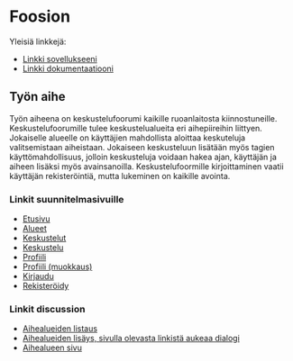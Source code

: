# Foosion

Yleisiä linkkejä:

* [Linkki sovellukseeni](https://lleevi.users.cs.helsinki.fi/tsoha/)
* [Linkki dokumentaatiooni](https://github.com/leevilehtonen/Tsoha-Bootstrap/blob/master/doc/dokumentaatio.pdf)

## Työn aihe

Työn aiheena on keskustelufoorumi kaikille ruoanlaitosta kiinnostuneille. Keskustelufoorumille tulee keskustelualueita eri aihepiireihin liittyen. Jokaiselle alueelle on käyttäjien mahdollista aloittaa keskuteluja valitsemistaan aiheistaan. Jokaiseen keskusteluun lisätään myös tagien käyttömahdollisuus, jolloin keskusteluja voidaan hakea ajan, käyttäjän ja aiheen lisäksi myös avainsanoilla. Keskustelufoormille kirjoittaminen vaatii käyttäjän rekisteröintiä, mutta lukeminen on kaikille avointa.

### Linkit suunnitelmasivuille

- [Etusivu](https://lleevi.users.cs.helsinki.fi/tsoha/home)
- [Alueet](https://lleevi.users.cs.helsinki.fi/tsoha/discussion) 
- [Keskustelut](https://lleevi.users.cs.helsinki.fi/tsoha/topics)
- [Keskustelu](https://lleevi.users.cs.helsinki.fi/tsoha/topics/1)
- [Profiili](https://lleevi.users.cs.helsinki.fi/tsoha/profile/1)
- [Profiili (muokkaus)](https://lleevi.users.cs.helsinki.fi/tsoha/profile/1/edit)
- [Kirjaudu](https://lleevi.users.cs.helsinki.fi/tsoha/login)
- [Rekisteröidy](https://lleevi.users.cs.helsinki.fi/tsoha/signup)

### Linkit discussion
- [Aihealueiden listaus](https://lleevi.users.cs.helsinki.fi/tsoha/discussion) 
- [Aihealueiden lisäys, sivulla olevasta linkistä aukeaa dialogi](https://lleevi.users.cs.helsinki.fi/tsoha/discussion)
- [Aihealueen sivu](https://lleevi.users.cs.helsinki.fi/tsoha/discussion/1)
